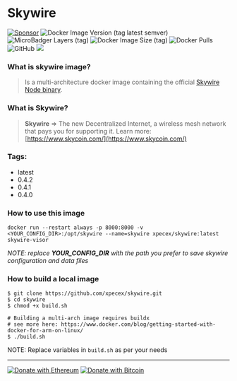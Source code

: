 # Skywire
[![Sponsor](https://img.shields.io/badge/Sponsor-Umbler-blue)](https://www.umbler.com/br/seja-bem-vindo?a=9jv4d6vj)
![Docker Image Version (tag latest semver)](https://img.shields.io/docker/v/xpecex/skywire/latest)
![MicroBadger Layers (tag)](https://img.shields.io/microbadger/layers/xpecex/skywire/latest)
![Docker Image Size (tag)](https://img.shields.io/docker/image-size/xpecex/skywire/latest)
![Docker Pulls](https://img.shields.io/docker/pulls/xpecex/skywire)
![GitHub](https://img.shields.io/github/license/xpecex/skywire)
[![](https://api.travis-ci.com/xpecex/skywire.svg?branch=main)](https://travis-ci.com/github/xpecex/skywire)

### What is skywire image?

> Is a multi-architecture docker image containing the official [Skywire Node binary](https://github.com/skycoin/skywire).

### What is Skywire?

> **Skywire** => The new Decentralized Internet, a wireless mesh network that pays you for supporting it.
> Learn more: [https://www.skycoin.com/](https://www.skycoin.com/)


### Tags:
 - latest
 - 0.4.2
 - 0.4.1
 - 0.4.0

### How to use this image

```shell
docker run --restart always -p 8000:8000 -v <YOUR_CONFIG_DIR>:/opt/skywire --name=skywire xpecex/skywire:latest skywire-visor
````
*NOTE: replace **YOUR_CONFIG_DIR** with the path you prefer to save skywire configuration and data files*

### How to build a local image

```shell
$ git clone https://github.com/xpecex/skywire.git
$ cd skywire
$ chmod +x build.sh

# Building a multi-arch image requires buildx 
# see more here: https://www.docker.com/blog/getting-started-with-docker-for-arm-on-linux/
$ ./build.sh
````

NOTE: Replace variables in ```build.sh``` as per your needs

-------------
[![Donate with Ethereum](https://en.cryptobadges.io/badge/small/0xE32cACcB768a3E65e83B3AF39ca31f446C06432D)](https://en.cryptobadges.io/donate/0xE32cACcB768a3E65e83B3AF39ca31f446C06432D)
[![Donate with Bitcoin](https://en.cryptobadges.io/badge/small/1E7HYMUCf3DD7kcpkyY38tzUzT2F8w1Rg7)](https://en.cryptobadges.io/donate/1E7HYMUCf3DD7kcpkyY38tzUzT2F8w1Rg7)